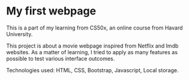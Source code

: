# My first webpage
This is a part of my learning from CS50x, an online course from Havard University.

This project is about a movie webpage inspired from Netflix and Imdb websites. As a matter of learning, I tried to apply as many features as possible to test various interface outcomes.

Technologies used: HTML, CSS, Bootstrap, Javascript, Local storage.
